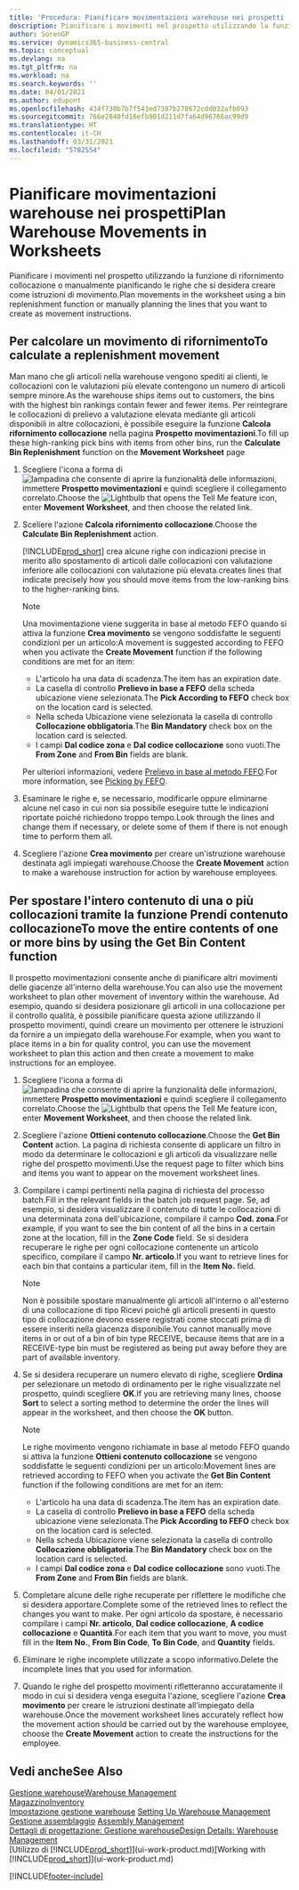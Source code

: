 ```yaml
---
title: 'Procedura: Pianificare movimentazioni warehouse nei prospetti | Documenti Microsoft'
description: Pianificare i movimenti nel prospetto utilizzando la funzione di rifornimento collocazione o manualmente pianificando le righe che si desidera creare come istruzioni di movimento.
author: SorenGP
ms.service: dynamics365-business-central
ms.topic: conceptual
ms.devlang: na
ms.tgt_pltfrm: na
ms.workload: na
ms.search.keywords: ''
ms.date: 04/01/2021
ms.author: edupont
ms.openlocfilehash: 434f730b7b7f541ed7387b278672cdd032afb093
ms.sourcegitcommit: 766e2840fd16efb901d211d7fa64d96766ac99d9
ms.translationtype: HT
ms.contentlocale: it-CH
ms.lasthandoff: 03/31/2021
ms.locfileid: "5782554"
---
```

# <a name="plan-warehouse-movements-in-worksheets"></a><span data-ttu-id="ea022-103">Pianificare movimentazioni warehouse nei prospetti</span><span class="sxs-lookup"><span data-stu-id="ea022-103">Plan Warehouse Movements in Worksheets</span></span>
<span data-ttu-id="ea022-104">Pianificare i movimenti nel prospetto utilizzando la funzione di rifornimento collocazione o manualmente pianificando le righe che si desidera creare come istruzioni di movimento.</span><span class="sxs-lookup"><span data-stu-id="ea022-104">Plan movements in the worksheet using a bin replenishment function or manually planning the lines that you want to create as movement instructions.</span></span>  

## <a name="to-calculate-a-replenishment-movement"></a><span data-ttu-id="ea022-105">Per calcolare un movimento di rifornimento</span><span class="sxs-lookup"><span data-stu-id="ea022-105">To calculate a replenishment movement</span></span>  
<span data-ttu-id="ea022-106">Man mano che gli articoli nella warehouse vengono spediti ai clienti, le collocazioni con le valutazioni più elevate contengono un numero di articoli sempre minore.</span><span class="sxs-lookup"><span data-stu-id="ea022-106">As the warehouse ships items out to customers, the bins with the highest bin rankings contain fewer and fewer items.</span></span> <span data-ttu-id="ea022-107">Per reintegrare le collocazioni di prelievo a valutazione elevata mediante gli articoli disponibili in altre collocazioni, è possibile eseguire la funzione **Calcola rifornimento collocazione** nella pagina **Prospetto movimentazioni**.</span><span class="sxs-lookup"><span data-stu-id="ea022-107">To fill up these high-ranking pick bins with items from other bins, run the **Calculate Bin Replenishment** function on the **Movement Worksheet** page</span></span>

1.  <span data-ttu-id="ea022-108">Scegliere l'icona a forma di ![lampadina che consente di aprire la funzionalità delle informazioni](media/ui-search/search_small.png "Informazioni sull'operazione che si desidera eseguire"), immettere **Prospetto movimentazioni** e quindi scegliere il collegamento correlato.</span><span class="sxs-lookup"><span data-stu-id="ea022-108">Choose the ![Lightbulb that opens the Tell Me feature](media/ui-search/search_small.png "Tell me what you want to do") icon, enter **Movement Worksheet**, and then choose the related link.</span></span>  
2.  <span data-ttu-id="ea022-109">Sceliere l'azione **Calcola rifornimento collocazione**.</span><span class="sxs-lookup"><span data-stu-id="ea022-109">Choose the **Calculate Bin Replenishment** action.</span></span>  

    [!INCLUDE[prod_short](includes/prod_short.md)] <span data-ttu-id="ea022-110">crea alcune righe con indicazioni precise in merito allo spostamento di articoli dalle collocazioni con valutazione inferiore alle collocazioni con valutazione più elevata.</span><span class="sxs-lookup"><span data-stu-id="ea022-110">creates lines that indicate precisely how you should move items from the low-ranking bins to the higher-ranking bins.</span></span>  

    > [!NOTE]  
    >  <span data-ttu-id="ea022-111">Una movimentazione viene suggerita in base al metodo FEFO quando si attiva la funzione **Crea movimento** se vengono soddisfatte le seguenti condizioni per un articolo:</span><span class="sxs-lookup"><span data-stu-id="ea022-111">A movement is suggested according to FEFO when you activate the **Create Movement** function if the following conditions are met for an item:</span></span>  
    >   
    >  -   <span data-ttu-id="ea022-112">L'articolo ha una data di scadenza.</span><span class="sxs-lookup"><span data-stu-id="ea022-112">The item has an expiration date.</span></span>  
    > -   <span data-ttu-id="ea022-113">La casella di controllo **Prelievo in base a FEFO** della scheda ubicazione viene selezionata.</span><span class="sxs-lookup"><span data-stu-id="ea022-113">The **Pick According to FEFO** check box on the location card is selected.</span></span>  
    > -   <span data-ttu-id="ea022-114">Nella scheda Ubicazione viene selezionata la casella di controllo **Collocazione obbligatoria**.</span><span class="sxs-lookup"><span data-stu-id="ea022-114">The **Bin Mandatory** check box on the location card is selected.</span></span>  
    > -   <span data-ttu-id="ea022-115">I campi **Dal codice zona** e **Dal codice collocazione** sono vuoti.</span><span class="sxs-lookup"><span data-stu-id="ea022-115">The **From Zone** and **From Bin** fields are blank.</span></span>  

    <span data-ttu-id="ea022-116">Per ulteriori informazioni, vedere [Prelievo in base al metodo FEFO](warehouse-picking-by-fefo.md).</span><span class="sxs-lookup"><span data-stu-id="ea022-116">For more information, see [Picking by FEFO](warehouse-picking-by-fefo.md).</span></span>  

3.  <span data-ttu-id="ea022-117">Esaminare le righe e, se necessario, modificarle oppure eliminarne alcune nel caso in cui non sia possibile eseguire tutte le indicazioni riportate poiché richiedono troppo tempo.</span><span class="sxs-lookup"><span data-stu-id="ea022-117">Look through the lines and change them if necessary, or delete some of them if there is not enough time to perform them all.</span></span>  
4.  <span data-ttu-id="ea022-118">Scegliere l'azione **Crea movimento** per creare un'istruzione warehouse destinata agli impiegati warehouse.</span><span class="sxs-lookup"><span data-stu-id="ea022-118">Choose the **Create Movement** action to make a warehouse instruction for action by warehouse employees.</span></span>  

## <a name="to-move-the-entire-contents-of-one-or-more-bins-by-using-the-get-bin-content-function"></a><span data-ttu-id="ea022-119">Per spostare l'intero contenuto di una o più collocazioni tramite la funzione Prendi contenuto collocazione</span><span class="sxs-lookup"><span data-stu-id="ea022-119">To move the entire contents of one or more bins by using the Get Bin Content function</span></span>  
<span data-ttu-id="ea022-120">Il prospetto movimentazioni consente anche di pianificare altri movimenti delle giacenze all'interno della warehouse.</span><span class="sxs-lookup"><span data-stu-id="ea022-120">You can also use the movement worksheet to plan other movement of inventory within the warehouse.</span></span> <span data-ttu-id="ea022-121">Ad esempio, quando si desidera posizionare gli articoli in una collocazione per il controllo qualità, è possibile pianificare questa azione utilizzando il prospetto movimenti, quindi creare un movimento per ottenere le istruzioni da fornire a un impiegato della warehouse.</span><span class="sxs-lookup"><span data-stu-id="ea022-121">For example, when you want to place items in a bin for quality control, you can use the movement worksheet to plan this action and then create a movement to make instructions for an employee.</span></span>  

1.  <span data-ttu-id="ea022-122">Scegliere l'icona a forma di ![lampadina che consente di aprire la funzionalità delle informazioni](media/ui-search/search_small.png "Informazioni sull'operazione che si desidera eseguire"), immettere **Prospetto movimentazioni** e quindi scegliere il collegamento correlato.</span><span class="sxs-lookup"><span data-stu-id="ea022-122">Choose the ![Lightbulb that opens the Tell Me feature](media/ui-search/search_small.png "Tell me what you want to do") icon, enter **Movement Worksheet**, and then choose the related link.</span></span>  
2.  <span data-ttu-id="ea022-123">Scegliere l'azione **Ottieni contenuto collocazione**.</span><span class="sxs-lookup"><span data-stu-id="ea022-123">Choose the **Get Bin Content** action.</span></span> <span data-ttu-id="ea022-124">La pagina di richiesta consente di applicare un filtro in modo da determinare le collocazioni e gli articoli da visualizzare nelle righe del prospetto movimenti.</span><span class="sxs-lookup"><span data-stu-id="ea022-124">Use the request page to filter which bins and items you want to appear on the movement worksheet lines.</span></span>  
3.  <span data-ttu-id="ea022-125">Compilare i campi pertinenti nella pagina di richiesta del processo batch.</span><span class="sxs-lookup"><span data-stu-id="ea022-125">Fill in the relevant fields in the batch job request page.</span></span> <span data-ttu-id="ea022-126">Se, ad esempio, si desidera visualizzare il contenuto di tutte le collocazioni di una determinata zona dell'ubicazione, compilare il campo **Cod. zona**.</span><span class="sxs-lookup"><span data-stu-id="ea022-126">For example, if you want to see the bin content of all the bins in a certain zone at the location, fill in the **Zone Code** field.</span></span> <span data-ttu-id="ea022-127">Se si desidera recuperare le righe per ogni collocazione contenente un articolo specifico, compilare il campo **Nr. articolo**.</span><span class="sxs-lookup"><span data-stu-id="ea022-127">If you want to retrieve lines for each bin that contains a particular item, fill in the **Item No.** field.</span></span>  

    > [!NOTE]  
    >  <span data-ttu-id="ea022-128">Non è possibile spostare manualmente gli articoli all'interno o all'esterno di una collocazione di tipo Ricevi poiché gli articoli presenti in questo tipo di collocazione devono essere registrati come stoccati prima di essere inseriti nella giacenza disponibile.</span><span class="sxs-lookup"><span data-stu-id="ea022-128">You cannot manually move items in or out of a bin of bin type RECEIVE, because items that are in a RECEIVE-type bin must be registered as being put away before they are part of available inventory.</span></span>  

4.  <span data-ttu-id="ea022-129">Se si desidera recuperare un numero elevato di righe, scegliere **Ordina** per selezionare un metodo di ordinamento per le righe visualizzate nel prospetto, quindi scegliere **OK**.</span><span class="sxs-lookup"><span data-stu-id="ea022-129">If you are retrieving many lines, choose **Sort** to select a sorting method to determine the order the lines will appear in the worksheet, and then choose the **OK** button.</span></span>  

    > [!NOTE]  
    >  <span data-ttu-id="ea022-130">Le righe movimento vengono richiamate in base al metodo FEFO quando si attiva la funzione **Ottieni contenuto collocazione** se vengono soddisfatte le seguenti condizioni per un articolo:</span><span class="sxs-lookup"><span data-stu-id="ea022-130">Movement lines are retrieved according to FEFO when you activate the **Get Bin Content** function if the following conditions are met for an item:</span></span>  
    >   
    >  -   <span data-ttu-id="ea022-131">L'articolo ha una data di scadenza.</span><span class="sxs-lookup"><span data-stu-id="ea022-131">The item has an expiration date.</span></span>  
    > -   <span data-ttu-id="ea022-132">La casella di controllo **Prelievo in base a FEFO** della scheda ubicazione viene selezionata.</span><span class="sxs-lookup"><span data-stu-id="ea022-132">The **Pick According to FEFO** check box on the location card is selected.</span></span>  
    > -   <span data-ttu-id="ea022-133">Nella scheda Ubicazione viene selezionata la casella di controllo **Collocazione obbligatoria**.</span><span class="sxs-lookup"><span data-stu-id="ea022-133">The **Bin Mandatory** check box on the location card is selected.</span></span>  
    > -   <span data-ttu-id="ea022-134">I campi **Dal codice zona** e **Dal codice collocazione** sono vuoti.</span><span class="sxs-lookup"><span data-stu-id="ea022-134">The **From Zone** and **From Bin** fields are blank.</span></span>  

5.  <span data-ttu-id="ea022-135">Completare alcune delle righe recuperate per riflettere le modifiche che si desidera apportare.</span><span class="sxs-lookup"><span data-stu-id="ea022-135">Complete some of the retrieved lines to reflect the changes you want to make.</span></span> <span data-ttu-id="ea022-136">Per ogni articolo da spostare, è necessario compilare i campi **Nr. articolo**, **Dal codice collocazione**, **A codice collocazione** e **Quantità**.</span><span class="sxs-lookup"><span data-stu-id="ea022-136">For each item that you want to move, you must fill in the **Item No.**, **From Bin Code**, **To Bin Code**, and **Quantity** fields.</span></span>  
6.  <span data-ttu-id="ea022-137">Eliminare le righe incomplete utilizzate a scopo informativo.</span><span class="sxs-lookup"><span data-stu-id="ea022-137">Delete the incomplete lines that you used for information.</span></span>  
7.  <span data-ttu-id="ea022-138">Quando le righe del prospetto movimenti rifletteranno accuratamente il modo in cui si desidera venga eseguita l'azione, scegliere l'azione **Crea movimento** per creare le istruzioni destinate all'impiegato della warehouse.</span><span class="sxs-lookup"><span data-stu-id="ea022-138">Once the movement worksheet lines accurately reflect how the movement action should be carried out by the warehouse employee, choose the **Create Movement** action to create the instructions for the employee.</span></span>  

## <a name="see-also"></a><span data-ttu-id="ea022-139">Vedi anche</span><span class="sxs-lookup"><span data-stu-id="ea022-139">See Also</span></span>  
[<span data-ttu-id="ea022-140">Gestione warehouse</span><span class="sxs-lookup"><span data-stu-id="ea022-140">Warehouse Management</span></span>](warehouse-manage-warehouse.md)  
[<span data-ttu-id="ea022-141">Magazzino</span><span class="sxs-lookup"><span data-stu-id="ea022-141">Inventory</span></span>](inventory-manage-inventory.md)  
<span data-ttu-id="ea022-142">[Impostazione gestione warehouse](warehouse-setup-warehouse.md)   </span><span class="sxs-lookup"><span data-stu-id="ea022-142">[Setting Up Warehouse Management](warehouse-setup-warehouse.md)   </span></span>  
<span data-ttu-id="ea022-143">[Gestione assemblaggio](assembly-assemble-items.md)  </span><span class="sxs-lookup"><span data-stu-id="ea022-143">[Assembly Management](assembly-assemble-items.md)  </span></span>  
[<span data-ttu-id="ea022-144">Dettagli di progettazione: Gestione warehouse</span><span class="sxs-lookup"><span data-stu-id="ea022-144">Design Details: Warehouse Management</span></span>](design-details-warehouse-management.md)  
<span data-ttu-id="ea022-145">[Utilizzo di [!INCLUDE[prod_short](includes/prod_short.md)]](ui-work-product.md)</span><span class="sxs-lookup"><span data-stu-id="ea022-145">[Working with [!INCLUDE[prod_short](includes/prod_short.md)]](ui-work-product.md)</span></span>


[!INCLUDE[footer-include](includes/footer-banner.md)]